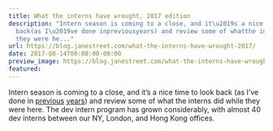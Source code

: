 ```yaml
---
title: What the interns have wrought, 2017 edition
description: "Intern season is coming to a close, and it\u2019s a nice time to look
  back(as I\u2019ve done inpreviousyears) and review some of whatthe interns did while
  they were he..."
url: https://blog.janestreet.com/what-the-interns-have-wrought-2017/
date: 2017-08-14T00:00:00-00:00
preview_image: https://blog.janestreet.com/what-the-interns-have-wrought-2017/what_interns_wrought.png
featured:
---
```


<p>Intern season is coming to a close, and it’s a nice time to look back
(as I’ve done in
<a href="/what-the-interns-have-wrought-rpc_parallel-and-core_profiler">previous</a>
<a href="/what-the-interns-have-wrought-2016">years</a>) and review some of what
the interns did while they were here. The dev intern program has grown
considerably, with almost 40 dev interns between our NY, London, and
Hong Kong offices.</p>
